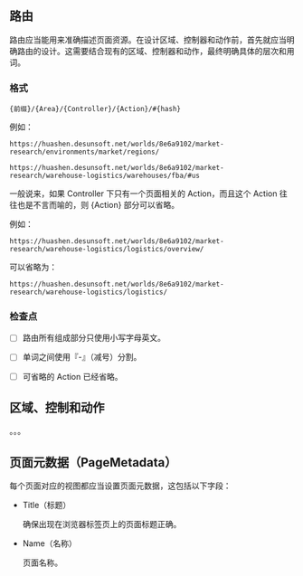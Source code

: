 
## 路由

路由应当能用来准确描述页面资源。在设计区域、控制器和动作前，首先就应当明确路由的设计。这需要结合现有的区域、控制器和动作，最终明确具体的层次和用词。

### 格式

```
{前缀}/{Area}/{Controller}/{Action}/#{hash}
```

例如：

```
https://huashen.desunsoft.net/worlds/8e6a9102/market-research/environments/market/regions/

https://huashen.desunsoft.net/worlds/8e6a9102/market-research/warehouse-logistics/warehouses/fba/#us
```

一般说来，如果 Controller 下只有一个页面相关的 Action，而且这个 Action 往往也是不言而喻的，则 {Action} 部分可以省略。

例如：

```
https://huashen.desunsoft.net/worlds/8e6a9102/market-research/warehouse-logistics/logistics/overview/
```

可以省略为：

```
https://huashen.desunsoft.net/worlds/8e6a9102/market-research/warehouse-logistics/logistics/
```

### 检查点

* [ ] 路由所有组成部分只使用小写字母英文。

* [ ] 单词之间使用『-』（减号）分割。

* [ ] 可省略的 Action 已经省略。


## 区域、控制和动作

。。。



## 页面元数据（PageMetadata）

每个页面对应的视图都应当设置页面元数据，这包括以下字段：

* Title（标题）

  确保出现在浏览器标签页上的页面标题正确。
  
* Name（名称）

  页面名称。
